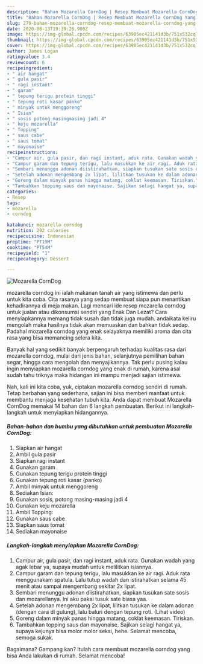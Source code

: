 ```yaml
---
description: "Bahan Mozarella CornDog | Resep Membuat Mozarella CornDog Yang Enak Dan Mudah"
title: "Bahan Mozarella CornDog | Resep Membuat Mozarella CornDog Yang Enak Dan Mudah"
slug: 279-bahan-mozarella-corndog-resep-membuat-mozarella-corndog-yang-enak-dan-mudah
date: 2020-08-13T19:39:26.900Z
image: https://img-global.cpcdn.com/recipes/63905ec421141d3b/751x532cq70/mozarella-corndog-foto-resep-utama.jpg
thumbnail: https://img-global.cpcdn.com/recipes/63905ec421141d3b/751x532cq70/mozarella-corndog-foto-resep-utama.jpg
cover: https://img-global.cpcdn.com/recipes/63905ec421141d3b/751x532cq70/mozarella-corndog-foto-resep-utama.jpg
author: James Logan
ratingvalue: 3.4
reviewcount: 6
recipeingredient:
- " air hangat"
- " gula pasir"
- " ragi instant"
- " garam"
- " tepung terigu protein tinggi"
- " tepung roti kasar panko"
- " minyak untuk menggoreng"
- " Isian"
- " sosis potong masingmasing jadi 4"
- " keju mozarella"
- " Topping"
- " saus cabe"
- " saus tomat"
- " mayonaise"
recipeinstructions:
- "Campur air, gula pasir, dan ragi instant, aduk rata. Gunakan wadah yang agak lebar ya, supaya mudah untuk melilitkan isiannya."
- "Campur garam dan tepung terigu, lalu masukkan ke air ragi. Aduk rata menggunakam spatula. Lalu tutup wadah dan istirahatkan selama 45 menit atau sampai mengembang sekitar 2x lipat."
- "Sembari menunggu adonan diistirahatkan, siapkan tusukan sate sosis dan mozarellanya. Ini aku pakai tusuk sate biasa yaa."
- "Setelah adonan mengembang 2x lipat, lilitkan tusukan ke dalam adonan (dengan cara di gulung), lalu baluri dengan tepung roti. (Lihat video)"
- "Goreng dalam minyak panas hingga matang, coklat keemasan. Tiriskan."
- "Tambahkan topping saus dan mayonaise. Sajikan selagi hangat ya, supaya kejunya bisa molor molor seksi, hehe. Selamat mencoba, semoga sukak."
categories:
- Resep
tags:
- mozarella
- corndog

katakunci: mozarella corndog 
nutrition: 292 calories
recipecuisine: Indonesian
preptime: "PT19M"
cooktime: "PT54M"
recipeyield: "1"
recipecategory: Dessert

---
```



![Mozarella CornDog](https://img-global.cpcdn.com/recipes/63905ec421141d3b/751x532cq70/mozarella-corndog-foto-resep-utama.jpg)


mozarella corndog ini ialah makanan tanah air yang istimewa dan perlu untuk kita coba. Cita rasanya yang sedap membuat siapa pun menantikan kehadirannya di meja makan.
Lagi mencari ide resep mozarella corndog untuk jualan atau dikonsumsi sendiri yang Enak Dan Lezat? Cara menyiapkannya memang tidak susah dan tidak juga mudah. andaikata keliru mengolah maka hasilnya tidak akan memuaskan dan bahkan tidak sedap. Padahal mozarella corndog yang enak selayaknya memiliki aroma dan cita rasa yang bisa memancing selera kita.

Banyak hal yang sedikit banyak berpengaruh terhadap kualitas rasa dari mozarella corndog, mulai dari jenis bahan, selanjutnya pemilihan bahan segar, hingga cara mengolah dan menyajikannya. Tak perlu pusing kalau ingin menyiapkan mozarella corndog yang enak di rumah, karena asal sudah tahu triknya maka hidangan ini mampu menjadi sajian istimewa.




Nah, kali ini kita coba, yuk, ciptakan mozarella corndog sendiri di rumah. Tetap berbahan yang sederhana, sajian ini bisa memberi manfaat untuk membantu menjaga kesehatan tubuh kita. Anda dapat membuat Mozarella CornDog memakai 14 bahan dan 6 langkah pembuatan. Berikut ini langkah-langkah untuk menyiapkan hidangannya.

<!--inarticleads1-->

##### Bahan-bahan dan bumbu yang dibutuhkan untuk pembuatan Mozarella CornDog:

1. Siapkan  air hangat
1. Ambil  gula pasir
1. Siapkan  ragi instant
1. Gunakan  garam
1. Gunakan  tepung terigu protein tinggi
1. Gunakan  tepung roti kasar (panko)
1. Ambil  minyak untuk menggoreng
1. Sediakan  Isian:
1. Gunakan  sosis, potong masing-masing jadi 4
1. Gunakan  keju mozarella
1. Ambil  Topping:
1. Gunakan  saus cabe
1. Siapkan  saus tomat
1. Sediakan  mayonaise




<!--inarticleads2-->

##### Langkah-langkah menyiapkan Mozarella CornDog:

1. Campur air, gula pasir, dan ragi instant, aduk rata. Gunakan wadah yang agak lebar ya, supaya mudah untuk melilitkan isiannya.
1. Campur garam dan tepung terigu, lalu masukkan ke air ragi. Aduk rata menggunakam spatula. Lalu tutup wadah dan istirahatkan selama 45 menit atau sampai mengembang sekitar 2x lipat.
1. Sembari menunggu adonan diistirahatkan, siapkan tusukan sate sosis dan mozarellanya. Ini aku pakai tusuk sate biasa yaa.
1. Setelah adonan mengembang 2x lipat, lilitkan tusukan ke dalam adonan (dengan cara di gulung), lalu baluri dengan tepung roti. (Lihat video)
1. Goreng dalam minyak panas hingga matang, coklat keemasan. Tiriskan.
1. Tambahkan topping saus dan mayonaise. Sajikan selagi hangat ya, supaya kejunya bisa molor molor seksi, hehe. Selamat mencoba, semoga sukak.




Bagaimana? Gampang kan? Itulah cara membuat mozarella corndog yang bisa Anda lakukan di rumah. Selamat mencoba!
